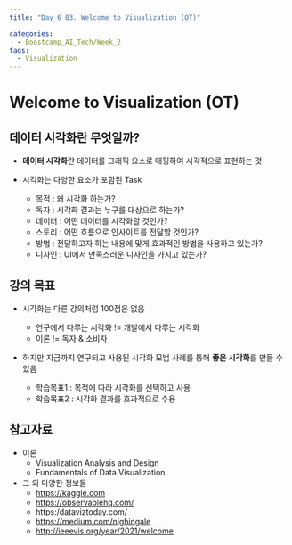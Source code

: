 ```yaml
---
title: "Day_6 03. Welcome to Visualization (OT)"

categories:
  - Boostcamp_AI_Tech/Week_2
tags:
  - Visualization
---
```


# Welcome to Visualization (OT)

## 데이터 시각화란 무엇일까?

- **데이터 시각화**란 데이터를 그래픽 요소로 매핑하여 시각적으로 표현하는 것

- 시긱화는 다양한 요소가 포함된 Task
  - 목적 : 왜 시각화 하는가?
  - 독자 : 시각화 결과는 누구를 대상으로 하는가?
  - 데이터 : 어떤 데이터를 시각화할 것인가?
  - 스토리 : 어떤 흐름으로 인사이트를 전달할 것인가?
  - 방법 : 전달하고자 하는 내용에 맞게 효과적인 방법을 사용하고 있는가?
  - 디자인 : UI에서 만족스러운 디자인을 가지고 있는가?

## 강의 목표

- 시각화는 다른 강의처럼 100점은 없음
  - 연구에서 다루는 시각화 != 개발에서 다루는 시각화
  - 이론 != 독자 & 소비자

- 하지만 지금까지 연구되고 사용된 시각화 모범 사례를 통해 **좋은 시각화**를 만들 수 있음
  - 학습목표1 : 목적에 따라 시각화를 선택하고 사용
  - 학습목표2 : 시각화 결과를 효과적으로 수용

## 참고자료

- 이론
  - Visualization Analysis and Design
  - Fundamentals of Data Visualization
- 그 외 다양한 정보들
  - https://kaggle.com
  - https://observablehq.com/
  - https:/dataviztoday.com/
  - https://medium.com/nighingale
  - http://ieeevis.org/year/2021/welcome
  